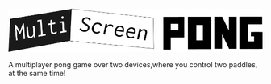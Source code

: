 ![MultiScreenPong](multiscreenponglogo.png)

A multiplayer pong game over two devices,where you control two paddles, at the same time!
